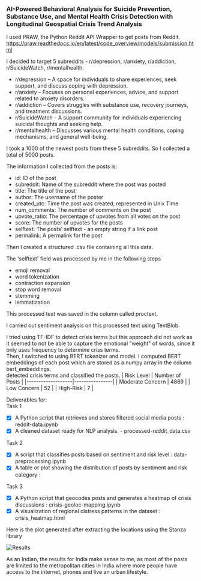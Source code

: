 ### AI-Powered Behavioral Analysis for Suicide Prevention, Substance Use, and Mental Health Crisis Detection with Longitudinal Geospatial Crisis Trend Analysis

I used  PRAW, the Python Reddit API Wrapper to get posts from Reddit.    
https://praw.readthedocs.io/en/latest/code_overview/models/submission.html   

I decided to target 5 subreddits - r/depression, r/anxiety, r/addiction, r/SuicideWatch, r/mentalhealth.  
- r/depression – A space for individuals to share experiences, seek support, and discuss coping with depression.  
- r/anxiety – Focuses on personal experiences, advice, and support related to anxiety disorders.  
- r/addiction – Covers struggles with substance use, recovery journeys, and treatment discussions.  
- r/SuicideWatch – A support community for individuals experiencing suicidal thoughts and seeking help.  
- r/mentalhealth – Discusses various mental health conditions, coping mechanisms, and general well-being.  

I took a 1000 of the newest posts from these 5 subreddits. So I collected a total of 5000 posts.    

The information I collected from the posts is: 
- id: ID of the post  
- subreddit: Name of the subreddit where the post was posted  
- title: The title of the post  
- author: The username of the poster  
- created_utc: Time the post was created, represented in Unix Time  
- num_comments: The number of comments on the post  
- upvote_ratio: The percentage of upvotes from all votes on the post  
- score: The number of upvotes for the posts  
- selftext: The posts’ selftext - an empty string if a link post  
- permalink: A permalink for the post   

Then I created a structured .csv file containing all this data.  

The 'selftext' field was processed by me in the following steps 
- emoji removal
- word tokenization
- contraction expansion
- stop word removal
- stemming
- lemmatization   
  
This processed text was saved in the column called proctext.   

I carried out sentiment analysis on this processed text using TextBlob.   

I tried using TF-IDF to detect crisis terms but this approach did not work as it seemed to not be able to capture the emotional "weight" of words, since it only uses frequency to determine criss terms.  
Then, I switched to using BERT tokenizer and model. I computed BERT embeddings of each post which are stored as a numpy array in the column bert_embeddings.  
detected crisis terms and classified the posts.
| Risk Level        | Number of Posts |
|-------------------|----------------|
| Moderate Concern | 4869           |
| Low Concern      | 52             |
| High-Risk        | 7              |

Deliverables for:  
Task 1  
- [x]  A Python script that retrieves and stores filtered social media posts : reddit-data.ipynb
- [x]  A cleaned dataset ready for NLP analysis. - processed-reddit_data.csv

Task 2
- [x] A script that classifies posts based on sentiment and risk level : data-preprocessing.ipynb
- [x] A table or plot showing the distribution of posts by sentiment and risk category : 

Task 3
- [x] A Python script that geocodes posts and generates a heatmap of crisis discussions : crisis-geoloc-mapping.ipynb
- [x] A visualization of regional distress patterns in the dataset : crisis_heatmap.html

Here is the plot generated after extracting the locations using the Stanza library

![Results](https://github.com/user-attachments/assets/c296bc0e-2726-4b37-9c6b-974ecb9c65e5)

As an Indian, the results for India make sense to me, as most of the posts are limited to the metropolitan cities in India where more people have access to the internet, phones and live an urban lifestyle.


